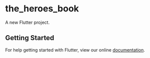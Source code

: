 # the_heroes_book

A new Flutter project.

## Getting Started

For help getting started with Flutter, view our online
[documentation](https://flutter.io/).
